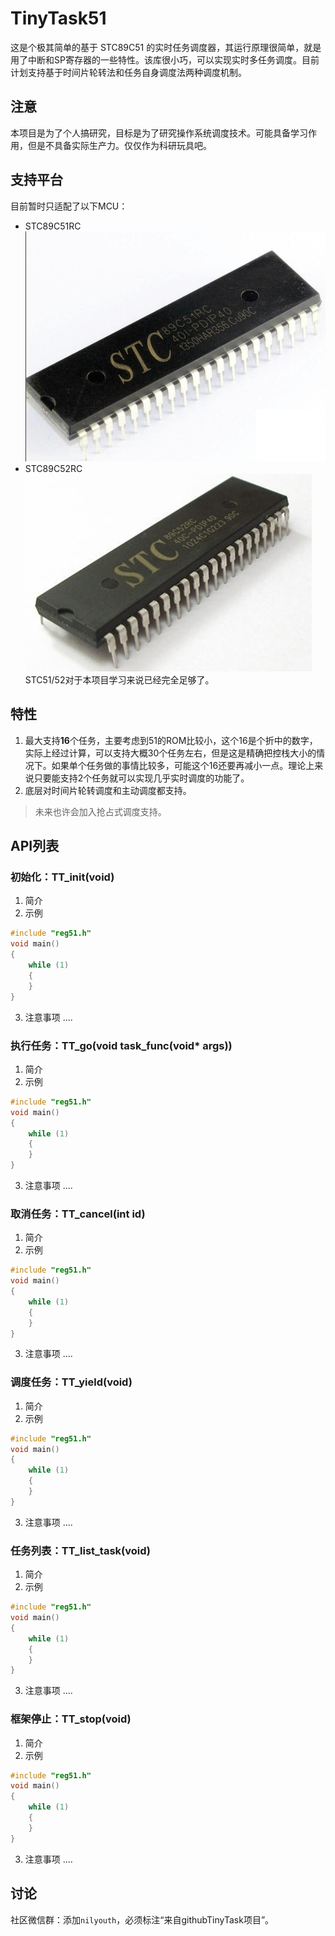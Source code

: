 # TinyTask51
这是个极其简单的基于 STC89C51 的实时任务调度器，其运行原理很简单，就是用了中断和SP寄存器的一些特性。该库很小巧，可以实现实时多任务调度。目前计划支持基于时间片轮转法和任务自身调度法两种调度机制。
## 注意
本项目是为了个人搞研究，目标是为了研究操作系统调度技术。可能具备学习作用，但是不具备实际生产力。仅仅作为科研玩具吧。

## 支持平台
目前暂时只适配了以下MCU：
- STC89C51RC
![1671892916453](image/readme/1671892916453.png)
- STC89C52RC
![1671892957651](image/readme/1671892957651.png)
STC51/52对于本项目学习来说已经完全足够了。
## 特性

1. 最大支持**16**个任务，主要考虑到51的ROM比较小，这个16是个折中的数字，实际上经过计算，可以支持大概30个任务左右，但是这是精确把控栈大小的情况下。如果单个任务做的事情比较多，可能这个16还要再减小一点。理论上来说只要能支持2个任务就可以实现几乎实时调度的功能了。
2. 底层对时间片轮转调度和主动调度都支持。

> 未来也许会加入抢占式调度支持。

## API列表
### 初始化：TT_init(void)
1. 简介
2. 示例
```c
#include "reg51.h"
void main()
{
    while (1)
    {
    }
}

```
3. 注意事项
....

### 执行任务：TT_go(void task_func(void* args))
1. 简介
2. 示例
```c
#include "reg51.h"
void main()
{
    while (1)
    {
    }
}

```
3. 注意事项
....

### 取消任务：TT_cancel(int id)
1. 简介
2. 示例
```c
#include "reg51.h"
void main()
{
    while (1)
    {
    }
}

```
3. 注意事项
....

### 调度任务：TT_yield(void)
1. 简介
2. 示例
```c
#include "reg51.h"
void main()
{
    while (1)
    {
    }
}

```
3. 注意事项
....

### 任务列表：TT_list_task(void)
1. 简介
2. 示例
```c
#include "reg51.h"
void main()
{
    while (1)
    {
    }
}

```
3. 注意事项
....

### 框架停止：TT_stop(void)
1. 简介
2. 示例
```c
#include "reg51.h"
void main()
{
    while (1)
    {
    }
}

```
3. 注意事项
....

## 讨论

社区微信群：添加`nilyouth`，必须标注“来自githubTinyTask项目”。